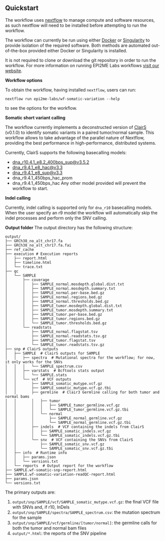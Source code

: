 ## Quickstart
The workflow uses [nextflow](https://www.nextflow.io/) to manage compute and 
software resources, as such nextflow will need to be installed before attempting
to run the workflow.

The workflow can currently be run using either
[Docker](https://www.docker.com/products/docker-desktop) or
[Singularity](https://docs.sylabs.io/guides/latest/user-guide/) to provide isolation of
the required software. Both methods are automated out-of-the-box provided
either Docker or Singularity is installed.

It is not required to clone or download the git repository in order to run the workflow.
For more information on running EPI2ME Labs workflows [visit our website](https://labs.epi2me.io/wfindex).


**Workflow options**

To obtain the workflow, having installed `nextflow`, users can run:

```
nextflow run epi2me-labs/wf-somatic-variation --help
```

to see the options for the workflow.

**Somatic short variant calling**

The workflow currently implements a deconstructed version of [ClairS](https://github.com/HKU-BAL/ClairS) (v0.1.0) to identify somatic variants in a paired tumor/normal sample.
This workflow allows to take advantage of the parallel nature of Nextflow, providing the best performance in high-performance, distributed systems.

Currently, ClairS supports the following basecalling models:
 - dna_r10.4.1_e8.2_400bps_sup@v3.5.2
 - dna_r9.4.1_e8_hac@v3.3
 - dna_r9.4.1_e8_sup@v3.3
 - dna_r9.4.1_450bps_hac_prom
 - dna_r9.4.1_450bps_hac
Any other model provided will prevent the workflow to start. 

**Indel calling**

Currently, indel calling is supported only for `dna_r10` basecalling models. When the user specify an r9 model the workflow will automatically skip the indel processes and perform only the SNV calling. 

**Output folder**
The output directory has the following structure:
```
output/
├── GRCh38_no_alt_chr17.fa
├── GRCh38_no_alt_chr17.fa.fai
├── ref_cache
├── execution # Execution reports
│   ├── report.html
│   ├── timeline.html
│   └── trace.txt
├── qc
│   └── SAMPLE
│       ├── coverage
│       │   ├── SAMPLE_normal.mosdepth.global.dist.txt
│       │   ├── SAMPLE_normal.mosdepth.summary.txt
│       │   ├── SAMPLE_normal.per-base.bed.gz
│       │   ├── SAMPLE_normal.regions.bed.gz
│       │   ├── SAMPLE_normal.thresholds.bed.gz
│       │   ├── SAMPLE_tumor.mosdepth.global.dist.txt
│       │   ├── SAMPLE_tumor.mosdepth.summary.txt
│       │   ├── SAMPLE_tumor.per-base.bed.gz
│       │   ├── SAMPLE_tumor.regions.bed.gz
│       │   └── SAMPLE_tumor.thresholds.bed.gz
│       └── readstats
│           ├── SAMPLE_normal.flagstat.tsv
│           ├── SAMPLE_normal.readstats.tsv.gz
│           ├── SAMPLE_tumor.flagstat.tsv
│           └── SAMPLE_tumor.readstats.tsv.gz
├── snp # ClairS outputs
│   ├── SAMPLE  # ClairS outputs for SAMPLE
│   │   ├── spectra  # Mutational spectra for the workflow; for now, it only works for the SNVs
│   │   │   └── SAMPLE_spectrum.csv
│   │   ├── varstats  # Bcftools stats output
│   │   │   └── SAMPLE.stats
│   │   └── vcf  # VCF outputs
│   │       ├── SAMPLE_somatic_mutype.vcf.gz
│   │       ├── SAMPLE_somatic_mutype.vcf.gz.tbi
│   │       ├── germline  # Clair3 Germline calling for both tumor and normal bams
│   │       │   ├── tumor
│   │       │   │   ├── SAMPLE_tumor_germline.vcf.gz
│   │       │   │   └── SAMPLE_tumor_germline.vcf.gz.tbi
│   │       │   └── normal
│   │       │       ├── SAMPLE_normal_germline.vcf.gz
│   │       │       └── SAMPLE_normal_germline.vcf.gz.tbi
│   │       ├── indels  # VCF containing the indels from ClairS
│   │       │   ├── SAMPLE_somatic_indels.vcf.gz
│   │       │   └── SAMPLE_somatic_indels.vcf.gz.tbi
│   │       └── snv  # VCF containing the SNVs from ClairS
│   │           ├── SAMPLE_somatic_snv.vcf.gz
│   │           └── SAMPLE_somatic_snv.vcf.gz.tbi
│   ├── info  # Runtime info
│   │   ├── params.json
│   │   └── versions.txt
│   └── reports  # Output report for the workflow
├── SAMPLE.wf-somatic-snp-report.html
├── SAMPLE.wf-somatic-variation-readQC-report.html
├── params.json
└── versions.txt
```
The primary outputs are:
1. `output/snp/SAMPLE/vcf/SAMPLE_somatic_mutype.vcf.gz`: the final VCF file with SNVs and, if r10, InDels
2. `output/snp/SAMPLE/spectra/SAMPLE_spectrum.csv`: the mutation spectrum for the sample
3. `output/snp/SAMPLE/vcf/germline/[tumor/normal]`: the germline calls for both the tumor and normal bam files
4. `output/*.html`: the reports of the SNV pipeline